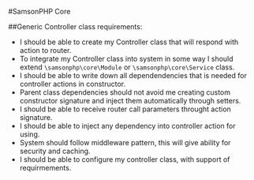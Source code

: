 #SamsonPHP Core

##Generic Controller class requirements:
* I should be able to create my Controller class that will respond with action to router.
* To integrate my Controller class into system in some way I should extend ```\samsonphp\core\Module``` or ```\samsonphp\core\Service``` class.
* I should be able to write down all dependendencies that is needed for controller actions in constructor.
* Parent class dependencies should not avoid me creating custom constructor signature and inject them automatically through setters.
* I should be able to receive router call parameters throught action signature.
* I should be able to inject any dependency into controller action for using.
* System should follow middleware pattern, this will give ability for security and caching. 
* I should be able to configure my controller class, with support of requirmements.

